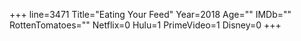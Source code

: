 +++
line=3471
Title="Eating Your Feed"
Year=2018
Age=""
IMDb=""
RottenTomatoes=""
Netflix=0
Hulu=1
PrimeVideo=1
Disney=0
+++

